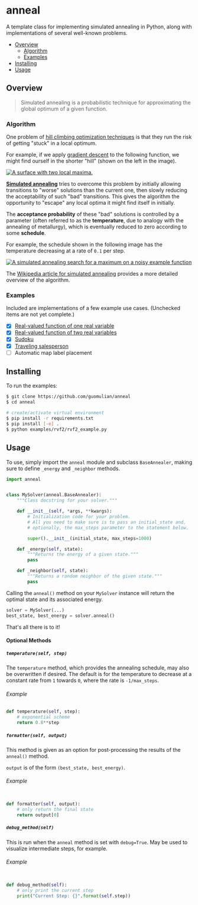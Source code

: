 # anneal
A template class for implementing simulated annealing in Python, along with implementations of several well-known problems.

- [Overview](#overview)
    - [Algorithm](#algorithm)
    - [Examples](#examples)
- [Installing](#installing)
- [Usage](#usage)

## Overview
> Simulated annealing is a probabilistic technique for approximating the global optimum of a given function.

### Algorithm

One problem of [hill climbing optimization techniques](https://en.wikipedia.org/wiki/Hill_climbing) is that they run the risk of getting "stuck" in a local optimum.

For example, if we apply [gradient descent](https://en.wikipedia.org/wiki/Gradient_descent) to the following function, we might find ourself in the shorter "hill" (shown on the left in the image).

[![A surface with two local maxima.][non-convex-example-image]](https://commons.wikimedia.org/wiki/File:Local_maximum.png)

**[Simulated annealing](https://en.wikipedia.org/wiki/Simulated_annealing)** tries to overcome this problem by initially allowing transitions to "worse" solutions than the current one, then slowly reducing the acceptability of such "bad" transitions. This gives the algorithm the opportunity to "escape" any local optima it might find itself in initially.

The **acceptance probability** of these "bad" solutions is controlled by a parameter (often referred to as the **temperature**, due to analogy with the annealing of metallurgy), which is eventually reduced to zero according to some **schedule**.

For example, the schedule shown in the following image has the temperature decreasing at a rate of `0.1` per step.

[![A simulated annealing search for a maximum on a noisy example function][wikipedia-image]](https://commons.wikimedia.org/wiki/File:Hill_Climbing_with_Simulated_Annealing.gif)

The [Wikipedia article for simulated annealing](https://en.wikipedia.org/wiki/Simulated_annealing) provides a more detailed overview of the algorithm.


### Examples
Included are implementations of a few example use cases. (Unchecked items are not yet complete.)

- [x] [Real-valued function of one real variable](./examples/rvf1/)
- [x] [Real-valued function of two real variables](./examples/rvf2/)
- [x] [Sudoku](./examples/sudoku/)
- [x] [Traveling salesperson](./examples/tsp/)
- [ ] Automatic map label placement

## Installing
To run the examples:
```bash
$ git clone https://github.com/guomulian/anneal
$ cd anneal

# create/activate virtual environment
$ pip install -r requirements.txt
$ pip install [-e] .
$ python examples/rvf2/rvf2_example.py
```

## Usage

To use, simply import the `anneal` module and subclass `BaseAnnealer`, making sure to define `_energy` and `_neighbor` methods.

```python
import anneal


class MySolver(anneal.BaseAnnealer):
    """Class docstring for your solver."""

    def __init__(self, *args, **kwargs):
        # Initialization code for your problem.
        # All you need to make sure is to pass an initial_state and,
        # optionally, the max_steps parameter to the statement below.

        super().__init__(initial_state, max_steps=1000)

    def _energy(self, state):
        """Returns the energy of a given state."""
        pass

    def _neighbor(self, state):
        """Returns a random neighbor of the given state."""
        pass
```

Calling the `anneal()` method on your `MySolver` instance will return the optimal state and its associated energy.

```python
solver = MySolver(...)
best_state, best_energy = solver.anneal()
```

That's all there is to it!

#### Optional Methods
##### `temperature(self, step)`
The `temperature` method, which provides the annealing schedule, may also be overwritten if desired. The default is for the temperature to decrease at a constant rate from `1` towards `0`, where the rate is `-1/max_steps`. 

###### Example
```python
def temperature(self, step):
    # exponential scheme
    return 0.8**step
```
##### `formatter(self, output)`
This method is given as an option for post-processing the results of the `anneal()` method.

`output` is of the form `(best_state, best_energy)`.

###### Example
```python

def formatter(self, output):
    # only return the final state
    return output[0]
```
##### `debug_method(self)`
This is run when the `anneal` method is set with `debug=True`. May be used to visualize intermediate steps, for example.

###### Example
```python

def debug_method(self):
    # only print the current step
    print("Current Step: {}".format(self.step))
```

[wikipedia-image]: https://upload.wikimedia.org/wikipedia/commons/d/d5/Hill_Climbing_with_Simulated_Annealing.gif
[non-convex-example-image]: https://upload.wikimedia.org/wikipedia/commons/thumb/7/7e/Local_maximum.png/260px-Local_maximum.png
